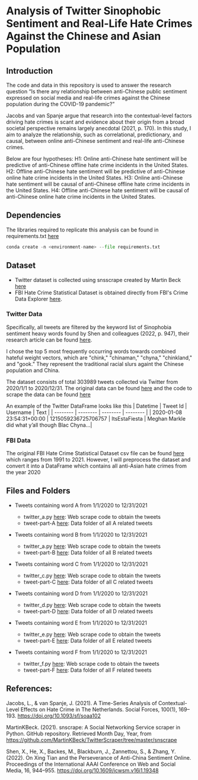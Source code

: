 # Analysis of Twitter Sinophobic Sentiment and Real-Life Hate Crimes Against the Chinese and Asian Population

## Introduction
The code and data in this repository is used to answer the research question “Is there any relationship between anti-Chinese public sentiment 
expressed on social media and real-life crimes against the Chinese population during the COVID-19 pandemic?”

Jacobs and van Spanje argue that research into the contextual-level factors driving hate crimes is scant and evidence about their origin from a broad societal perspective remains largely anecdotal (2021, p. 170). In this study, I aim to analyze the relationship, such as correlational, predictionary, and causal, between online anti-Chinese sentiment and real-life anti-Chinese crimes.

Below are four hypotheses: 
H1: Online anti-Chinese hate sentiment will be predictive of anti-Chinese offline hate crime incidents in the United States.
H2: Offline anti-Chinese hate sentiment will be predictive of anti-Chinese online hate crime incidents in the United States.
H3: Online anti-Chinese hate sentiment will be causal of anti-Chinese offline hate crime incidents in the United States.
H4: Offline anti-Chinese hate sentiment will be causal of anti-Chinese online hate crime incidents in the United States.


## Dependencies
The libraries required to replicate this analysis can be found in requirements.txt [here](https://github.com/macs30200-s23/replication-materials-yuzhouw313/blob/main/requirements.txt)

```python
conda create -n <environment-name> --file requirements.txt
```


## Dataset
- Twitter dataset is collected using snsscrape created by Martin Beck [here](https://github.com/MartinKBeck/TwitterScraper/tree/master/snscrape)
- FBI Hate Crime Statistical Dataset is obtained directly from FBI's Crime Data Explorer [here](https://cde.ucr.cjis.gov/LATEST/webapp/#/pages/explorer/crime/hate-crime).

### Twitter Data
Specifically, all tweets are filtered by the keyword list of Sinophobia sentiment heavy words found by Shen and colleagues (2022, p. 947), their research article can be found [here](https://ojs.aaai.org/index.php/ICWSM/article/view/19348).

I chose the top 5 most frequently occurring words towards combined hateful weight vectors, which are "chink," "chinaman," "chyna," "chinkland," and "gook." They represent the traditional racial slurs againt the Chinese population and China.

The dataset consists of total 303989 tweets collected via Twitter from 2020/1/1 to 2020/12/31. The original data can be found [here](https://github.com/macs30200-s23/replication-materials-yuzhouw313/tree/main/twitter%20data) and the code to scrape the data can be found [here](https://github.com/macs30200-s23/replication-materials-yuzhouw313/blob/main/scrape.ipynb)

An example of the Twitter DataFrame looks like this
| Datetime                   | Tweet Id             | Username       | Text                                             | 
| --------                   | --------             | --------       | --------                                         |
| 2020-01-08 23:54:31+00:00  | 1215059236725706757  | ItsEstaFiesta  | Meghan Markle did what y’all though Blac Chyna...| 



### FBI Data
The original FBI Hate Crime Statistical Dataset csv file can be found [here](https://github.com/macs30200-s23/replication-materials-yuzhouw313/blob/main/FBI_hatecrime/hate_crime.csv) which ranges from 1991 to 2021. However, I will preprocess the dataset and convert it into a DataFrame which contains all anti-Asian hate crimes from the year 2020


## Files and Folders
- Tweets containing word A from 1/1/2020 to 12/31/2021
    - twitter_a.py [here](https://github.com/macs30200-s23/replication-materials-yuzhouw313/blob/main/twitter_a.py): Web scrape code to obtain the tweets
    - tweet-part-A [here](https://github.com/macs30200-s23/replication-materials-yuzhouw313/tree/main/tweet-part-A): Data folder of all A related tweets

- Tweets containing word B from 1/1/2020 to 12/31/2021
    - twitter_a.py [here](https://github.com/macs30200-s23/replication-materials-yuzhouw313/blob/main/twitter_a.py): Web scrape code to obtain the tweets
    - tweet-part-B [here](https://github.com/macs30200-s23/replication-materials-yuzhouw313/tree/main/tweet-part-B): Data folder of all B related tweets

- Tweets containing word C from 1/1/2020 to 12/31/2021
    - twitter_c.py [here](https://github.com/macs30200-s23/replication-materials-yuzhouw313/blob/main/twitter_c.py): Web scrape code to obtain the tweets
    - tweet-part-C [here](https://github.com/macs30200-s23/replication-materials-yuzhouw313/tree/main/tweet-part-C): Data folder of all C related tweets

- Tweets containing word D from 1/1/2020 to 12/31/2021
    - twitter_d.py [here](https://github.com/macs30200-s23/replication-materials-yuzhouw313/blob/main/twitter_d.py): Web scrape code to obtain the tweets
    - tweet-part-D [here](https://github.com/macs30200-s23/replication-materials-yuzhouw313/tree/main/tweet-part-D): Data folder of all D related tweets

- Tweets containing word E from 1/1/2020 to 12/31/2021
    - twitter_e.py [here](https://github.com/macs30200-s23/replication-materials-yuzhouw313/blob/main/twitter_e.py): Web scrape code to obtain the tweets
    - tweet-part-E [here](https://github.com/macs30200-s23/replication-materials-yuzhouw313/tree/main/tweet-part-E): Data folder of all E related tweets

- Tweets containing word F from 1/1/2020 to 12/31/2021
    - twitter_f.py [here](https://github.com/macs30200-s23/replication-materials-yuzhouw313/blob/main/twitter_f.py): Web scrape code to obtain the tweets
    - tweet-part-F [here](https://github.com/macs30200-s23/replication-materials-yuzhouw313/tree/main/tweet-part-F): Data folder of all F related tweets


## References:
Jacobs, L., & van Spanje, J. (2021). A Time-Series Analysis of Contextual-Level Effects on Hate Crime in The Netherlands. Social Forces, 100(1), 169–193. https://doi.org/10.1093/sf/soaa102

MartinKBeck. (2021). snscrape: A Social Networking Service scraper in Python. GitHub repository. Retrieved Month Day, Year, from https://github.com/MartinKBeck/TwitterScraper/tree/master/snscrape

Shen, X., He, X., Backes, M., Blackburn, J., Zannettou, S., & Zhang, Y. (2022). On Xing Tian and the Perseverance of Anti-China Sentiment Online. Proceedings of the International AAAI Conference on Web and Social Media, 16, 944–955. https://doi.org/10.1609/icwsm.v16i1.19348
